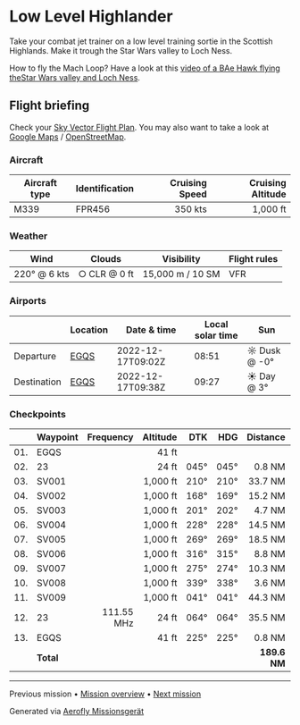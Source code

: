 # Low Level Highlander

Take your combat jet trainer on a low level training sortie in the Scottish Highlands. Make it trough the Star Wars valley to Loch Ness.

How to fly the Mach Loop? Have a look at this [video of a BAe Hawk flying theStar Wars valley and Loch Ness](https://www.youtube.com/watch?v=ufj6o2I0aas).

## Flight briefing

Check your [Sky Vector Flight Plan](https://skyvector.com/?ll=57.71113752425876,-3.322293018055177&chart=301&zoom=3&fpl=N0350A010%20EGQS%205712N00346W%205658N00338W%205653N00340W%205643N00358W%205641N00432W%205647N00444W%205647N00503W%205650N00506W%205725N00417W%20EGQS). You may also want to take a look at [Google Maps](https://www.google.com/maps/@?api=1&map_action=map&center=57.198173611111145,-4.2072965090276&zoom=10&basemap=terrain) / [OpenStreetMap](https://www.openstreetmap.org/#map=10/57.198173611111145/-4.2072965090276).

### Aircraft

| Aircraft type | Identification | Cruising Speed | Cruising Altitude |
| ------------- | -------------- | -------------: | ----------------: |
| M339          | FPR456         |        350 kts |          1,000 ft |

### Weather

| Wind         | Clouds       | Visibility       | Flight rules |
| ------------ | ------------ | ---------------- | ------------ |
| 220° @ 6 kts | ○ CLR @ 0 ft | 15,000 m / 10 SM | VFR          |

### Airports

|             | Location                                      | Date & time       | Local solar time | Sun          |
| ----------- | --------------------------------------------- | ----------------- | ---------------- | ------------ |
| Departure   | [EGQS](https://www.pilotnav.com/airport/EGQS) | 2022-12-17T09:02Z | 08:51            | ☼ Dusk @ -0° |
| Destination | [EGQS](https://www.pilotnav.com/airport/EGQS) | 2022-12-17T09:38Z | 09:27            | ☀ Day @ 3°   |

### Checkpoints

|     | Waypoint  |  Frequency | Altitude |  DTK |  HDG |     Distance |       ETE |
| :-: | --------- | ---------: | -------: | ---: | ---: | -----------: | --------: |
| 01. | EGQS      |            |    41 ft |      |      |              |           |
| 02. | 23        |            |    24 ft | 045° | 045° |       0.8 NM |     01:39 |
| 03. | SV001     |            | 1,000 ft | 210° | 210° |      33.7 NM |     05:53 |
| 04. | SV002     |            | 1,000 ft | 168° | 169° |      15.2 NM |     02:38 |
| 05. | SV003     |            | 1,000 ft | 201° | 202° |       4.7 NM |     00:49 |
| 06. | SV004     |            | 1,000 ft | 228° | 228° |      14.5 NM |     02:32 |
| 07. | SV005     |            | 1,000 ft | 269° | 269° |      18.5 NM |     03:13 |
| 08. | SV006     |            | 1,000 ft | 316° | 315° |       8.8 NM |     01:31 |
| 09. | SV007     |            | 1,000 ft | 275° | 274° |      10.3 NM |     01:47 |
| 10. | SV008     |            | 1,000 ft | 339° | 338° |       3.6 NM |     00:37 |
| 11. | SV009     |            | 1,000 ft | 041° | 041° |      44.3 NM |     07:29 |
| 12. | 23        | 111.55 MHz |    24 ft | 064° | 064° |      35.5 NM |     06:00 |
| 13. | EGQS      |            |    41 ft | 225° | 225° |       0.8 NM |     01:39 |
|     | **Total** |            |          |      |      | **189.6 NM** | **35:42** |

---

Previous mission • [Mission overview](./README.md) • [Next mission](./Mach_Loop.md)

Generated via [Aerofly Missionsgerät](https://github.com/fboes/aerofly-missions)
